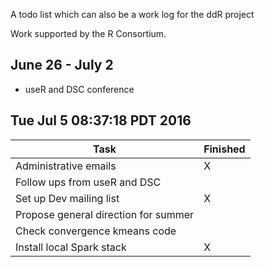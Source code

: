 A todo list which can also be a work log for the ddR project

Work supported by the R Consortium.


## June 26 - July 2

- useR and DSC conference

## Tue Jul  5 08:37:18 PDT 2016

| Task                                  | Finished
|------------------------------------   |---------
| Administrative emails                 | X
| Follow ups from useR and DSC          | 
| Set up Dev mailing list               | X
| Propose general direction for summer  | 
| Check convergence kmeans code         |
| Install local Spark stack             | X


